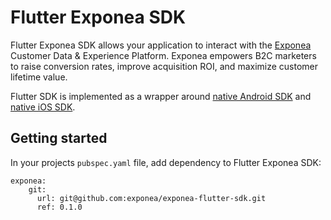 # Flutter Exponea SDK
Flutter Exponea SDK allows your application to interact with the [Exponea](https://exponea.com/) Customer Data & Experience Platform. Exponea empowers B2C marketers to raise conversion rates, improve acquisition ROI, and maximize customer lifetime value.

Flutter SDK is implemented as a wrapper around [native Android SDK](https://github.com/exponea/exponea-android-sdk) and [native iOS SDK](https://github.com/exponea/exponea-ios-sdk).

## Getting started
In your projects `pubspec.yaml` file, add dependency to Flutter Exponea SDK:

    exponea:
        git:
          url: git@github.com:exponea/exponea-flutter-sdk.git
          ref: 0.1.0


